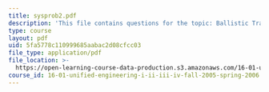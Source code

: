 ```yaml
---
title: sysprob2.pdf
description: 'This file contains questions for the topic: Ballistic Trajectory Calculation.'
type: course
layout: pdf
uid: 5fa5778c110999685aabac2d08cfcc03
file_type: application/pdf
file_location: >-
  https://open-learning-course-data-production.s3.amazonaws.com/16-01-unified-engineering-i-ii-iii-iv-fall-2005-spring-2006/5fa5778c110999685aabac2d08cfcc03_sysprob2.pdf
course_id: 16-01-unified-engineering-i-ii-iii-iv-fall-2005-spring-2006
---
```

